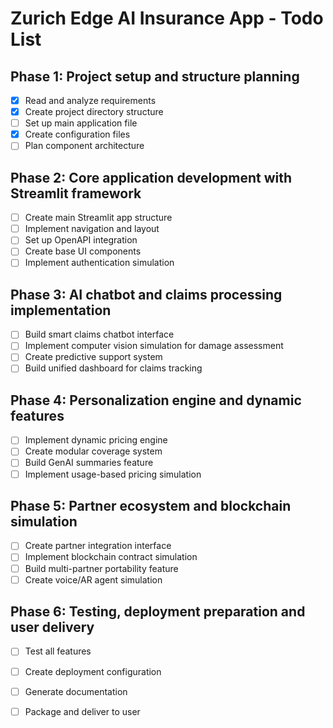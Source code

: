 # Zurich Edge AI Insurance App - Todo List

## Phase 1: Project setup and structure planning
- [x] Read and analyze requirements
- [x] Create project directory structure
- [ ] Set up main application file
- [x] Create configuration files
- [ ] Plan component architecture

## Phase 2: Core application development with Streamlit framework
- [ ] Create main Streamlit app structure
- [ ] Implement navigation and layout
- [ ] Set up OpenAPI integration
- [ ] Create base UI components
- [ ] Implement authentication simulation

## Phase 3: AI chatbot and claims processing implementation
- [ ] Build smart claims chatbot interface
- [ ] Implement computer vision simulation for damage assessment
- [ ] Create predictive support system
- [ ] Build unified dashboard for claims tracking

## Phase 4: Personalization engine and dynamic features
- [ ] Implement dynamic pricing engine
- [ ] Create modular coverage system
- [ ] Build GenAI summaries feature
- [ ] Implement usage-based pricing simulation

## Phase 5: Partner ecosystem and blockchain simulation
- [ ] Create partner integration interface
- [ ] Implement blockchain contract simulation
- [ ] Build multi-partner portability feature
- [ ] Create voice/AR agent simulation

## Phase 6: Testing, deployment preparation and user delivery
- [ ] Test all features
- [ ] Create deployment configuration
- [ ] Generate documentation
- [ ] Package and deliver to user

